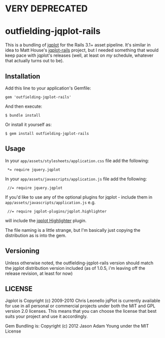 # VERY DEPRECATED

# outfielding-jqplot-rails

This is a bundling of [jqplot](http://www.jqplot.com/) for the Rails 3.1+ asset pipeline. It's similar in idea to Matt House's [jqplot-rails](https://github.com/eightbitraptor/jqplot-rails) project, but I needed something that would keep pace with jqplot's releases (well, at least on *my* schedule, whatever that actually turns out to be).

## Installation

Add this line to your application's Gemfile:

    gem 'outfielding-jqplot-rails'

And then execute:

    $ bundle install

Or install it yourself as:

    $ gem install outfielding-jqplot-rails

## Usage

In your ```app/assets/stylesheets/application.css``` file add the following:
     
     *= require jquery.jqplot

In your ```app/assets/javascripts/application.js``` file add the following:

     //= require jquery.jqplot

If you'd like to use any of the optional plugins for jqplot - include them in ```app/assets/javascripts/application.js``` e.g.

     //= require jqplot-plugins/jqplot.highlighter

will include the [jqplot Highlighter](http://www.jqplot.com/docs/files/plugins/jqplot-highlighter-js.html) plugin.

The file naming is a little strange, but I'm basically just copying the distribution as is into the gem.

## Versioning

Unless otherwise noted, the outfielding-jqplot-rails version should match the jqplot distribution version included (as of 1.0.5, i'm leaving off the release revision, at least for now)

## LICENSE

Jqplot is Copyright (c) 2009-2010 Chris Leonello
jqPlot is currently available for use in all personal or commercial projects 
under both the MIT and GPL version 2.0 licenses. This means that you can 
choose the license that best suits your project and use it accordingly. 

Gem Bundling is: Copyright (c) 2012 Jason Adam Young under the MIT License
